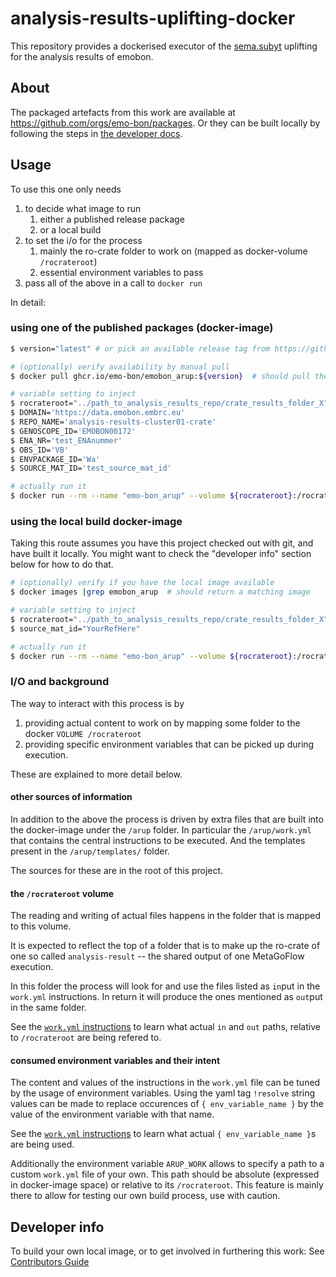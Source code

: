 # analysis-results-uplifting-docker

This repository provides a dockerised executor of the [sema.subyt](https://github.com/vliz-be-opsci/py-sema) uplifting for the analysis results of emobon.

## About

The packaged artefacts from this work are available at https://github.com/orgs/emo-bon/packages.
Or they can be built locally by following the steps in [the developer docs](docs/contribute.md).

## Usage

To use this one only needs

1. to decide what image to run
   1. either a published release package
   2. or a local build
2. to set the i/o for the process
   1. mainly the ro-crate folder to work on (mapped as docker-volume `/rocrateroot`)
   2. essential environment variables to pass
3. pass all of the above in a call to `docker run`

In detail:

### using one of the published packages (docker-image)

```sh
$ version="latest" # or pick an available release tag from https://github.com/orgs/emo-bon/packages

# (optionally) verify availability by manual pull
$ docker pull ghcr.io/emo-bon/emobon_arup:${version}  # should pull the image without errors

# variable setting to inject
$ rocrateroot="../path_to_analysis_results_repo/crate_results_folder_X"
$ DOMAIN='https://data.emobon.embrc.eu' 
$ REPO_NAME='analysis-results-cluster01-crate'  
$ GENOSCOPE_ID='EMOBON00172' 
$ ENA_NR='test_ENAnummer' 
$ OBS_ID='VB' 
$ ENVPACKAGE_ID='Wa' 
$ SOURCE_MAT_ID='test_source_mat_id'

# actually run it
$ docker run --rm --name "emo-bon_arup" --volume ${rocrateroot}:/rocrateroot --env SOURCE_MAT_ID=${source_mat_id} ghcr.io/emo-bon/emobon_arup:${version}
```

### using the local build docker-image

Taking this route assumes you have this project checked out with git, and have built it locally.
You might want to check the "developer info" section below for how to do that.

```sh
# (optionally) verify if you have the local image available
$ docker images |grep emobon_arup  # should return a matching image

# variable setting to inject
$ rocrateroot="../path_to_analysis_results_repo/crate_results_folder_X"
$ source_mat_id="YourRefHere"

# actually run it
$ docker run --rm --name "emo-bon_arup" --volume ${rocrateroot}:/rocrateroot --env SOURCE_MAT_ID=${source_mat_id} emobon_arup:latest
```

### I/O and background

The way to interact with this process is by

1. providing actual content to work on by mapping some folder to the docker `VOLUME /rocrateroot`
2. providing specific environment variables that can be picked up during execution.

These are explained to more detail below.

#### other sources of information

In addition to the above the process is driven by extra files that are built into the docker-image under the `/arup` folder. In particular the `/arup/work.yml` that contains the central instructions to be executed. And the templates present in the `/arup/templates/` folder.

The sources for these are in the root of this project.

#### the `/rocrateroot` volume

The reading and writing of actual files happens in the folder that is mapped to this volume.

It is expected to reflect the top of a folder that is to make up the ro-crate of one so called `analysis-result` -- the shared output of one MetaGoFlow execution.

In this folder the process will look for and use the files listed as `in`put in the `work.yml` instructions. In return it will produce the ones mentioned as `out`put in the same folder.

See the [`work.yml` instructions](work.yml) to learn what actual `in` and `out` paths, relative to `/rocrateroot` are being refered to.

#### consumed environment variables and their intent

The content and values of the instructions in the `work.yml` file can be tuned by the usage of environment variables. Using the yaml tag `!resolve` string values can be made to replace occurences of `{ env_variable_name }` by the value of the environment variable with that name.

See the [`work.yml` instructions](work.yml) to learn what actual `{ env_variable_name }`s are being used.

Additionally the environment variable `ARUP_WORK` allows to specify a path to a custom `work.yml` file of your own. This path should be absolute (expressed in docker-image space) or relative to its `/rocrateroot`. This feature is mainly there to allow for testing our own build process, use with caution.

## Developer info

To build your own local image, or to get involved in furthering this work:
See [Contributors Guide](./docs/contribute.md)
